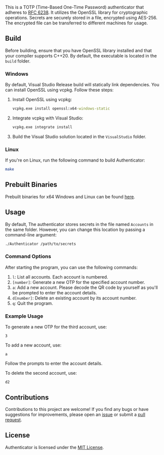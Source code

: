 This is a TOTP (Time-Based One-Time Password) authenticator that adheres to [RFC 6238](https://datatracker.ietf.org/doc/html/rfc6238 "RFC 6238"). It utilizes the OpenSSL library for cryptographic operations. Secrets are securely stored in a file, encrypted using AES-256. The encrypted file can be transferred to different machines for usage.

## Build

Before building, ensure that you have OpenSSL library installed and that your compiler supports C++20. By default, the executable is located in the `build` folder.

### Windows

By default, Visual Studio Release build will statically link dependencies. You can install OpenSSL using vcpkg. Follow these steps:

1. Install OpenSSL using vcpkg:
    ```bat
    vcpkg.exe install openssl:x64-windows-static
    ```

2. Integrate vcpkg with Visual Studio:
    ```bat
    vcpkg.exe integrate install
    ```

3. Build the Visual Studio solution located in the `VisualStudio` folder.

### Linux

If you're on Linux, run the following command to build Authenticator:
```sh
make
```

## Prebuilt Binaries

Prebuilt binaries for x64 Windows and Linux can be found [here](https://github.com/pi-314159/Authenticator/releases "prebuilt binaries").

## Usage

By default, The authenticator stores secrets in the file named `Accounts` in the same folder. However, you can change this location by passing a command-line argument:
```sh
./Authenticator /path/to/secrets
```

### Command Options

After starting the program, you can use the following commands:

1. `l`: List all accounts. Each account is numbered.
2. `[number]`: Generate a new OTP for the specified account number.
3. `a`: Add a new account. Please decode the QR code by yourself as you'll be prompted to enter the account details.
4. `d[number]`: Delete an existing account by its account number.
5. `q`: Quit the program.

### Example Usage

To generate a new OTP for the third account, use:
```
3
```

To add a new account, use:
```
a
```

Follow the prompts to enter the account details.

To delete the second account, use:
```
d2
```

## Contributions

Contributions to this project are welcome! If you find any bugs or have suggestions for improvements, please open an [issue](https://github.com/pi-314159/Authenticator/issues "issue") or submit a [pull request](https://github.com/pi-314159/Authenticator/pulls "pull request").

## License

Authenticator is licensed under the [MIT License](https://github.com/pi-314159/Authenticator/blob/main/LICENSE "MIT License").
